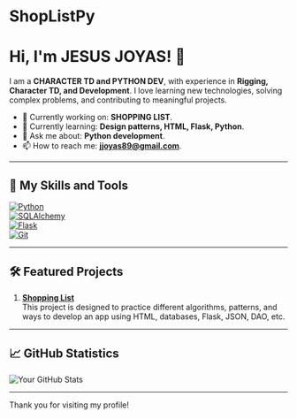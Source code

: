 # ShopListPy
# Hi, I'm JESUS JOYAS! 👋

I am a **CHARACTER TD and PYTHON DEV**, with experience in **Rigging, Character TD, and Development**. I love learning new technologies, solving complex problems, and contributing to meaningful projects.

- 🔭 Currently working on: **SHOPPING LIST**.  
- 🌱 Currently learning: **Design patterns, HTML, Flask, Python**.  
- 💬 Ask me about: **Python development**.  
- 📫 How to reach me: **jjoyas89@gmail.com**.  

---

## 🚀 My Skills and Tools  
[![Python](https://img.shields.io/badge/-Python-3776AB?logo=python&logoColor=white)](https://www.python.org/)  
[![SQLAlchemy](https://img.shields.io/badge/-SQLAlchemy-00758F?logo=python&logoColor=white)](https://www.sqlalchemy.org/)  
[![Flask](https://img.shields.io/badge/-Flask-000000?logo=flask&logoColor=white)](https://flask.palletsprojects.com/)  
[![Git](https://img.shields.io/badge/-Git-F05032?logo=git&logoColor=white)](https://git-scm.com/)  

---

## 🛠️ Featured Projects  
1. **[Shopping List](https://github.com/Chus1989/ShopListPy.git)**  
   This project is designed to practice different algorithms, patterns, and ways to develop an app using HTML, databases, Flask, JSON, DAO, etc.

---

## 📈 GitHub Statistics  
![Your GitHub Stats](https://github-readme-stats.vercel.app/api?username=Chus1989&show_icons=true&theme=radical)  

---

Thank you for visiting my profile!
